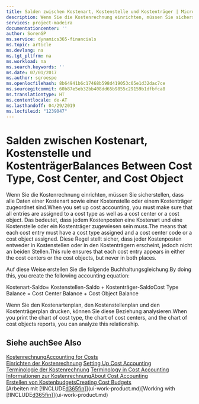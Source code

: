 ```yaml
---
title: Salden zwischen Kostenart, Kostenstelle und Kostenträger | Microsoft Docs
description: Wenn Sie die Kostenrechnung einrichten, müssen Sie sicherstellen, dass alle Daten einer Kostenart sowie einer Kostenstelle oder einem Kostenträger zugeordnet sind. Das bedeutet, dass jedem Kostenposten eine Kostenart und eine Kostenstelle oder ein Kostenträger zugewiesen sein muss. Diese Regel stellt sicher, dass jeder Kostenposten entweder in Kostenstellen oder in den Kostenträgern erscheint, jedoch nicht an beiden Stellen.
services: project-madeira
documentationcenter: ''
author: SorenGP
ms.service: dynamics365-financials
ms.topic: article
ms.devlang: na
ms.tgt_pltfrm: na
ms.workload: na
ms.search.keywords: ''
ms.date: 07/01/2017
ms.author: sgroespe
ms.openlocfilehash: 8b64941b6c17468b598d419053c05e1d32dac7ce
ms.sourcegitcommit: 60b87e5eb32bb408dd65b9855c29159b1dfbfca8
ms.translationtype: HT
ms.contentlocale: de-AT
ms.lasthandoff: 04/29/2019
ms.locfileid: "1239047"
---
```

# <a name="balances-between-cost-type-cost-center-and-cost-object"></a><span data-ttu-id="7be6d-105">Salden zwischen Kostenart, Kostenstelle und Kostenträger</span><span class="sxs-lookup"><span data-stu-id="7be6d-105">Balances Between Cost Type, Cost Center, and Cost Object</span></span>
<span data-ttu-id="7be6d-106">Wenn Sie die Kostenrechnung einrichten, müssen Sie sicherstellen, dass alle Daten einer Kostenart sowie einer Kostenstelle oder einem Kostenträger zugeordnet sind.</span><span class="sxs-lookup"><span data-stu-id="7be6d-106">When you set up cost accounting, you must make sure that all entries are assigned to a cost type as well as a cost center or a cost object.</span></span> <span data-ttu-id="7be6d-107">Das bedeutet, dass jedem Kostenposten eine Kostenart und eine Kostenstelle oder ein Kostenträger zugewiesen sein muss.</span><span class="sxs-lookup"><span data-stu-id="7be6d-107">The means that each cost entry must have a cost type assigned and a cost center code or a cost object assigned.</span></span> <span data-ttu-id="7be6d-108">Diese Regel stellt sicher, dass jeder Kostenposten entweder in Kostenstellen oder in den Kostenträgern erscheint, jedoch nicht an beiden Stellen.</span><span class="sxs-lookup"><span data-stu-id="7be6d-108">This rule ensures that each cost entry appears in either the cost centers or the cost objects, but never in both places.</span></span>  

 <span data-ttu-id="7be6d-109">Auf diese Weise erstellen Sie die folgende Buchhaltungsgleichung:</span><span class="sxs-lookup"><span data-stu-id="7be6d-109">By doing this, you create the following accounting equation:</span></span>  

 <span data-ttu-id="7be6d-110">Kostenart-Saldo= Kostenstellen-Saldo + Kostenträger-Saldo</span><span class="sxs-lookup"><span data-stu-id="7be6d-110">Cost Type Balance = Cost Center Balance + Cost Object Balance</span></span>  

 <span data-ttu-id="7be6d-111">Wenn Sie den Kostenartenplan, den Kostenstellenplan und den Kostenträgerplan drucken, können Sie diese Beziehung analysieren.</span><span class="sxs-lookup"><span data-stu-id="7be6d-111">When you print the chart of cost type, the chart of cost centers, and the chart of cost objects reports, you can analyze this relationship.</span></span>  

## <a name="see-also"></a><span data-ttu-id="7be6d-112">Siehe auch</span><span class="sxs-lookup"><span data-stu-id="7be6d-112">See Also</span></span>  
[<span data-ttu-id="7be6d-113">Kostenrechnung</span><span class="sxs-lookup"><span data-stu-id="7be6d-113">Accounting for Costs</span></span>](finance-manage-cost-accounting.md)  
 <span data-ttu-id="7be6d-114">[Einrichten der Kostenrechnung](finance-set-up-cost-accounting.md) </span><span class="sxs-lookup"><span data-stu-id="7be6d-114">[Setting Up Cost Accounting](finance-set-up-cost-accounting.md) </span></span>  
 <span data-ttu-id="7be6d-115">[Terminologie der Kostenrechnung](finance-terminology-in-cost-accounting.md) </span><span class="sxs-lookup"><span data-stu-id="7be6d-115">[Terminology in Cost Accounting](finance-terminology-in-cost-accounting.md) </span></span>  
 [<span data-ttu-id="7be6d-116">Informationen zur Kostenrechnung</span><span class="sxs-lookup"><span data-stu-id="7be6d-116">About Cost Accounting</span></span>](finance-about-cost-accounting.md)  
 [<span data-ttu-id="7be6d-117">Erstellen von Kostenbudgets</span><span class="sxs-lookup"><span data-stu-id="7be6d-117">Creating Cost Budgets</span></span>](finance-create-cost-budgets.md)  
 <span data-ttu-id="7be6d-118">[Arbeiten mit [!INCLUDE[d365fin](includes/d365fin_md.md)]](ui-work-product.md)</span><span class="sxs-lookup"><span data-stu-id="7be6d-118">[Working with [!INCLUDE[d365fin](includes/d365fin_md.md)]](ui-work-product.md)</span></span>
